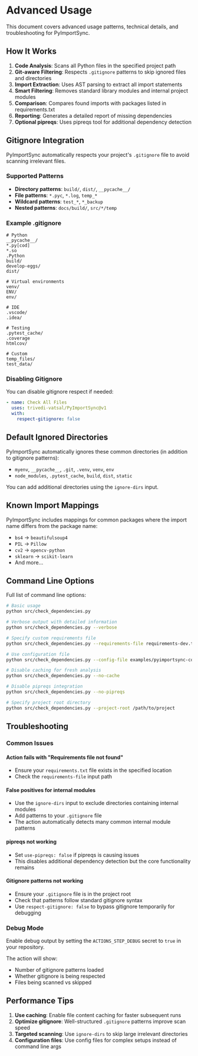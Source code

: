 # Advanced Usage

This document covers advanced usage patterns, technical details, and troubleshooting for PyImportSync.

## How It Works

1. **Code Analysis**: Scans all Python files in the specified project path
1. **Git-aware Filtering**: Respects `.gitignore` patterns to skip ignored files and directories
1. **Import Extraction**: Uses AST parsing to extract all import statements
1. **Smart Filtering**: Removes standard library modules and internal project modules
1. **Comparison**: Compares found imports with packages listed in requirements.txt
1. **Reporting**: Generates a detailed report of missing dependencies
1. **Optional pipreqs**: Uses pipreqs tool for additional dependency detection

## Gitignore Integration

PyImportSync automatically respects your project's `.gitignore` file to avoid scanning irrelevant files.

### Supported Patterns

- **Directory patterns**: `build/`, `dist/`, `__pycache__/`
- **File patterns**: `*.pyc`, `*.log`, `temp_*`
- **Wildcard patterns**: `test_*`, `*_backup`
- **Nested patterns**: `docs/build/`, `src/*/temp`

### Example .gitignore

```gitignore
# Python
__pycache__/
*.py[cod]
*.so
.Python
build/
develop-eggs/
dist/

# Virtual environments
venv/
ENV/
env/

# IDE
.vscode/
.idea/

# Testing
.pytest_cache/
.coverage
htmlcov/

# Custom
temp_files/
test_data/
```

### Disabling Gitignore

You can disable gitignore respect if needed:

```yaml
- name: Check All Files
  uses: trivedi-vatsal/PyImportSync@v1
  with:
    respect-gitignore: false
```

## Default Ignored Directories

PyImportSync automatically ignores these common directories (in addition to gitignore patterns):

- `myenv`, `__pycache__`, `.git`, `.venv`, `venv`, `env`
- `node_modules`, `.pytest_cache`, `build`, `dist`, `static`

You can add additional directories using the `ignore-dirs` input.

## Known Import Mappings

PyImportSync includes mappings for common packages where the import name differs from the package name:

- `bs4` → `beautifulsoup4`
- `PIL` → `Pillow`
- `cv2` → `opencv-python`
- `sklearn` → `scikit-learn`
- And more...

## Command Line Options

Full list of command line options:

```bash
# Basic usage
python src/check_dependencies.py

# Verbose output with detailed information
python src/check_dependencies.py --verbose

# Specify custom requirements file
python src/check_dependencies.py --requirements-file requirements-dev.txt

# Use configuration file
python src/check_dependencies.py --config-file examples/pyimportsync-config.json

# Disable caching for fresh analysis
python src/check_dependencies.py --no-cache

# Disable pipreqs integration
python src/check_dependencies.py --no-pipreqs

# Specify project root directory
python src/check_dependencies.py --project-root /path/to/project
```

## Troubleshooting

### Common Issues

#### Action fails with "Requirements file not found"

- Ensure your `requirements.txt` file exists in the specified location
- Check the `requirements-file` input path

#### False positives for internal modules

- Use the `ignore-dirs` input to exclude directories containing internal modules
- Add patterns to your `.gitignore` file
- The action automatically detects many common internal module patterns

#### pipreqs not working

- Set `use-pipreqs: false` if pipreqs is causing issues
- This disables additional dependency detection but the core functionality remains

#### Gitignore patterns not working

- Ensure your `.gitignore` file is in the project root
- Check that patterns follow standard gitignore syntax
- Use `respect-gitignore: false` to bypass gitignore temporarily for debugging

### Debug Mode

Enable debug output by setting the `ACTIONS_STEP_DEBUG` secret to `true` in your repository.

The action will show:

- Number of gitignore patterns loaded
- Whether gitignore is being respected
- Files being scanned vs skipped

## Performance Tips

1. **Use caching**: Enable file content caching for faster subsequent runs
1. **Optimize gitignore**: Well-structured `.gitignore` patterns improve scan speed
1. **Targeted scanning**: Use `ignore-dirs` to skip large irrelevant directories
1. **Configuration files**: Use config files for complex setups instead of command line args
